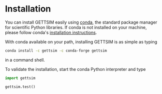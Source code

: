 # Installation

You can install GETTSIM easily using [conda](https://conda.io/), the standard
package manager for scientific Python libraries. If conda is not installed on
your machine, please follow conda's [installation instructions](https://docs.conda.io/projects/conda/en/latest/user-guide/install/).

With conda available on your path, installing GETTSIM is as simple as typing

```bash
conda install -c gettsim -c conda-forge gettsim
```

in a command shell.

To validate the installation, start the conda Python interpreter and type

```python
import gettsim

gettsim.test()
```
